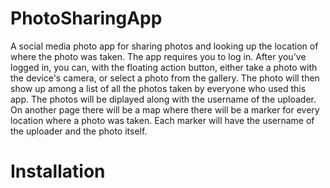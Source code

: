 # PhotoSharingApp
A social media photo app for sharing photos and looking up the location of where the photo was taken.
The app requires you to log in. After you've logged in, you can, with the floating action button, either take a photo with the device's camera, or select a photo from the gallery. The photo will then show up among a list of all the photos taken by everyone who used this app. The photos will be diplayed along with the username of the uploader. On another page there will be a map where there will be a marker for every location where a photo was taken. Each marker will have the username of the uploader and the photo itself.

# Installation

